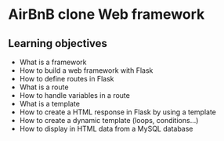 # AirBnB clone Web framework

## Learning objectives
- What is a framework
- How to build a web framework with Flask
- How to define routes in Flask
- What is a route
- How to handle variables in a route
- What is a template
- How to create a HTML response in Flask by using a template
- How to create a dynamic template (loops, conditions...)
- How to display in HTML data from a MySQL database
